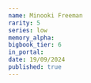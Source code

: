 ```yaml
---
name: Minooki Freeman
rarity: 5
series: low
memory_alpha:
bigbook_tier: 6
in_portal:
date: 19/09/2024
published: true
---
```



